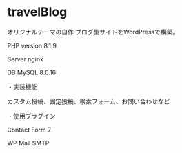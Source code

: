 # travelBlog

オリジナルテーマの自作
ブログ型サイトをWordPressで構築。

PHP version 8.1.9

Server nginx

DB MySQL 8.0.16

・実装機能

カスタム投稿、固定投稿、検索フォーム、お問い合わせなど

・使用ブラグイン

Contact Form 7

WP Mail SMTP


